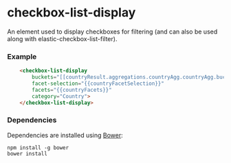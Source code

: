 # checkbox-list-display

An element used to display checkboxes for filtering (and can also be used along with elastic-checkbox-list-filter).

### Example
```html
    <checkbox-list-display
        buckets="[[countryResult.aggregations.countryAgg.countryAgg.buckets]]"
        facet-selection="{{countryFacetSelection}}"
        facets="{{countryFacets}}"
        category="Country">
    </checkbox-list-display>
```

### Dependencies

Dependencies are installed using [Bower](http://bower.io/):

    npm install -g bower
    bower install

